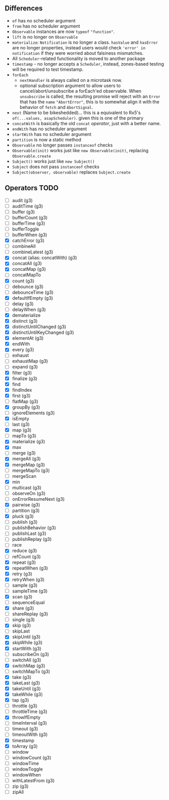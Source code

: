 ## Differences

- `of` has no scheduler argument
- `from` has no scheduler argument
- `Observable` instances are now `typeof` `"function"`.
- `lift` is no longer on `Observable`
- `materialize`: `Notification` is no longer a class. `hasValue` and `hasError` are no longer properties, instead users would check `'error' in notification` if they were worried about falsiness mismatches.
- All `Scheduler`-related functionality is moved to another package
- `timestamp` - no longer accepts a `Scheduler`, instead, zones-based testing will be required to test
timestamp.
- `forEach`
  - `nextHandler` is always called on a microtask now.
  - optional subscription argument to allow users to cancel/abort/unsubscribe a
    forEach'ed observable. When `unsubscribe` is called, the resulting promise will
    reject with an `Error` that has the `name` `"AbortError"`, this is to somewhat
    align it with the behavior of `fetch` and `AbortSignal`.
- `next` (Name to be bikeshedded)... this is a equivalent to Rx5's `of(...values, asapScheduler)`.
  given this is one of the primary
- `concatWith` is basically the old `concat` *operator*, just with a better name.
- `endWith` has no scheduler argument
- `startWith` has no scheduler argument
- `partition` is now a static method
- `Observable` no longer passes `instanceof` checks
- `Observable(init)` works just like `new Observable(init)`, replacing `Observable.create`
- `Subject()` works just like `new Subject()`
- `Subject` does not pass `instanceof` checks
- `Subject(observer, observable)` replaces `Subject.create`




## Operators TODO
- [ ] audit (g3)
- [ ] auditTime (g3)
- [ ] buffer (g3)
- [ ] bufferCount (g3)
- [ ] bufferTime (g3)
- [ ] bufferToggle
- [ ] bufferWhen (g3)
- [x] catchError (g3)
- [ ] combineAll
- [ ] combineLatest (g3)
- [x] concat (alias: concatWith) (g3)
- [x] concatAll (g3)
- [x] concatMap (g3)
- [ ] concatMapTo
- [x] count (g3)
- [ ] debounce (g3)
- [ ] debounceTime (g3)
- [x] defaultIfEmpty (g3)
- [ ] delay (g3)
- [ ] delayWhen (g3)
- [x] dematerialize
- [x] distinct (g3)
- [x] distinctUntilChanged (g3)
- [x] distinctUntilKeyChanged (g3)
- [x] elementAt (g3)
- [x] endWith
- [x] every (g3)
- [ ] exhaust
- [ ] exhaustMap (g3)
- [ ] expand (g3)
- [x] filter (g3)
- [x] finalize (g3)
- [x] find
- [x] findIndex
- [x] first (g3)
- [ ] flatMap (g3)
- [x] groupBy (g3)
- [ ] ignoreElements (g3)
- [x] isEmpty
- [ ] last (g3)
- [x] map (g3)
- [ ] mapTo (g3)
- [x] materialize (g3)
- [x] max
- [ ] merge (g3)
- [x] mergeAll (g3)
- [x] mergeMap (g3)
- [ ] mergeMapTo (g3)
- [ ] mergeScan
- [x] min
- [ ] multicast (g3)
- [ ] observeOn (g3)
- [ ] onErrorResumeNext (g3)
- [x] pairwise (g3)
- [ ] partition (g3)
- [x] pluck (g3)
- [ ] publish (g3)
- [ ] publishBehavior (g3)
- [ ] publishLast (g3)
- [ ] publishReplay (g3)
- [ ] race
- [x] reduce (g3)
- [ ] refCount (g3)
- [x] repeat (g3)
- [x] repeatWhen (g3)
- [x] retry (g3)
- [x] retryWhen (g3)
- [ ] sample (g3)
- [ ] sampleTime (g3)
- [x] scan (g3)
- [ ] sequenceEqual
- [x] share (g3)
- [ ] shareReplay (g3)
- [ ] single (g3)
- [x] skip (g3)
- [ ] skipLast
- [x] skipUntil (g3)
- [x] skipWhile (g3)
- [x] startWith (g3)
- [ ] subscribeOn (g3)
- [ ] switchAll (g3)
- [x] switchMap (g3)
- [ ] switchMapTo (g3)
- [x] take (g3)
- [x] takeLast (g3)
- [x] takeUntil (g3)
- [x] takeWhile (g3)
- [x] tap (g3)
- [ ] throttle (g3)
- [ ] throttleTime (g3)
- [x] throwIfEmpty
- [ ] timeInterval (g3)
- [ ] timeout (g3)
- [ ] timeoutWith (g3)
- [x] timestamp
- [x] toArray (g3)
- [ ] window
- [ ] windowCount (g3)
- [ ] windowTime
- [ ] windowToggle
- [ ] windowWhen
- [ ] withLatestFrom (g3)
- [ ] zip (g3)
- [ ] zipAll
